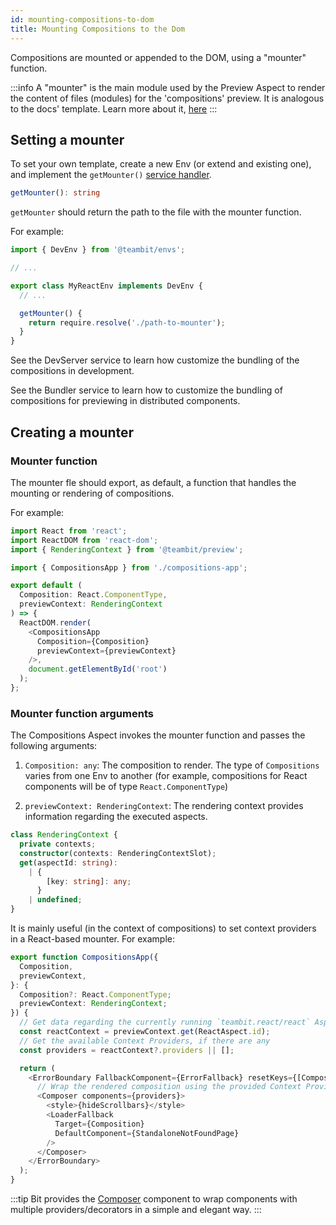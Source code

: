 ```yaml
---
id: mounting-compositions-to-dom
title: Mounting Compositions to the Dom
---
```


Compositions are mounted or appended to the DOM, using a "mounter" function.

:::info
A "mounter" is the main module used by the Preview Aspect to render the content of files (modules) for the 'compositions' preview. It is analogous to the docs' template.
Learn more about it, [here](/preview/overview)
:::

## Setting a mounter

To set your own template, create a new Env (or extend and existing one), and implement the `getMounter()` [service handler](/envs/services/dev-services-overview#service-handlers).

```ts
getMounter(): string
```

`getMounter` should return the path to the file with the mounter function.

For example:

```ts title="my-react.env.ts"
import { DevEnv } from '@teambit/envs';

// ...

export class MyReactEnv implements DevEnv {
  // ...

  getMounter() {
    return require.resolve('./path-to-mounter');
  }
}
```

See the DevServer service to learn how customize the bundling of the compositions in development.

See the Bundler service to learn how to customize the bundling of compositions for previewing in distributed components.

## Creating a mounter

### Mounter function

The mounter fle should export, as default, a function that handles the mounting or rendering of compositions.

For example:

```ts title="Example: A mounter function used for React-based compositions"
import React from 'react';
import ReactDOM from 'react-dom';
import { RenderingContext } from '@teambit/preview';

import { CompositionsApp } from './compositions-app';

export default (
  Composition: React.ComponentType,
  previewContext: RenderingContext
) => {
  ReactDOM.render(
    <CompositionsApp
      Composition={Composition}
      previewContext={previewContext}
    />,
    document.getElementById('root')
  );
};
```

### Mounter function arguments

The Compositions Aspect invokes the mounter function and passes the following arguments:

1. `Composition: any`: The composition to render. The type of `Compositions` varies from one Env to another (for example, compositions for React components will be of type `React.ComponentType`)

2. `previewContext: RenderingContext`: The rendering context provides information regarding the executed aspects.

```ts
class RenderingContext {
  private contexts;
  constructor(contexts: RenderingContextSlot);
  get(aspectId: string):
    | {
        [key: string]: any;
      }
    | undefined;
}
```

It is mainly useful (in the context of compositions) to set context providers in a React-based mounter. For example:

```ts title="Example: Wrapping the composition with context-providers"
export function CompositionsApp({
  Composition,
  previewContext,
}: {
  Composition?: React.ComponentType;
  previewContext: RenderingContext;
}) {
  // Get data regarding the currently running `teambit.react/react` Aspect (the React Env)
  const reactContext = previewContext.get(ReactAspect.id);
  // Get the available Context Providers, if there are any
  const providers = reactContext?.providers || [];

  return (
    <ErrorBoundary FallbackComponent={ErrorFallback} resetKeys={[Composition]}>
      // Wrap the rendered composition using the provided Context Providers
      <Composer components={providers}>
        <style>{hideScrollbars}</style>
        <LoaderFallback
          Target={Composition}
          DefaultComponent={StandaloneNotFoundPage}
        />
      </Composer>
    </ErrorBoundary>
  );
}
```

:::tip
Bit provides the [Composer](https://bit.dev/teambit/base-ui/utils/composer) component to wrap components with multiple providers/decorators in a simple and elegant way.
:::
